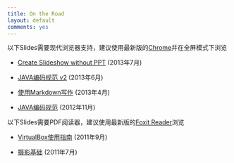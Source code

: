 ```yaml
---
title: On the Road
layout: default
comments: yes
---
```


以下Slides需要现代浏览器支持，建议使用最新版的[Chrome](https://www.google.com/intl/en/chrome/browser/)并在全屏模式下浏览

* [Create Slideshow without PPT](/slides/create_slideshow_without_ppt/slides.html) (2013年7月)

* [JAVA编码规范 v2](/slides/java_code_remark/slides.html) (2013年6月)

* [使用Markdown写作](/slides/markdown/markdown.html) (2013年4月)

* [JAVA编码规范](/slides/java_code_web/presentation.html) (2012年11月)

以下Slides需要PDF阅读器，建议使用最新版的[Foxit Reader](http://www.foxitsoftware.com/downloads/)浏览

* [VirtualBox使用指南](/slides/virtualbox_guide.pdf) (2011年9月)

* [摄影基础](/slides/photography_basis.pdf) (2011年7月)

